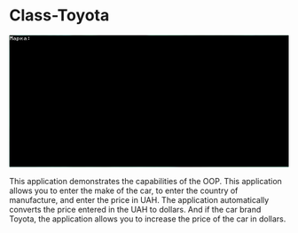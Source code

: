 # Class-Toyota

![](https://github.com/Liza-S/Technologies-of-programming/blob/class_2/Class_Toyota/Screenshots/1.gif)

This application demonstrates the capabilities of the OOP. This application allows you to enter the make of the car, to enter the country of manufacture, and enter the price in UAH. The application automatically converts the price entered in the UAH to dollars. And if the car brand Toyota, the application allows you to increase the price of the car in dollars.
